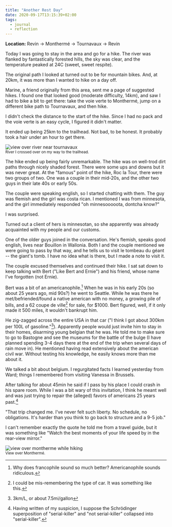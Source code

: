 ```yaml
---
title: "Another Rest Day"
date: 2020-09-17T13:15:39+02:00
tags:
  - journal
  - reflection
---
```


**Location:** Revin -> Monthermé -> Tournavaux -> Revin

Today I was going to stay in the area and go for a hike. The river was flanked
by fantastically forested hills, the sky was clear, and the temperature peaked
at 24C (sweet, sweet respite).

The original path I looked at turned out to be for mountain bikes. And, at
20km, it was more than I wanted to hike on a day off.

Marine, a friend originally from this area, sent me a page of suggested hikes.
I found one that looked good (moderate difficulty, 14km), and saw I had to bike
a bit to get there: take the voie verte to Monthermé, jump on a different bike
path to Tournavaux, and then hike.

I didn't check the distance to the start of the hike. Since I had no pack and
the voie verte is an easy cycle, I figured it didn't matter.

It ended up being 25km to the trailhead. Not bad, to be honest. It probably
took a hair under an hour to get there.

<img style="max-width: 100%; width: auto; height: auto;" loading="lazy" src="/images/tournavaux_river.jpg" alt="view over river near tournavaux">
<figcaption><small>River I crossed over on my way to the trailhead.</small></figcaption>

The hike ended up being fairly unremarkable. The hike was on well-trod dirt
paths through nicely shaded forest. There were some ups and downs but it was
never great. At the "famous" point of the hike, Roc la Tour, there were two
groups of two. One was a couple in their mid-20s, and the other two guys in
their late 40s or early 50s.

The couple were speaking english, so I started chatting with them. The guy was
flemish and the girl was costa rican. I mentioned I was from minnesota, and the
girl immediately responded "oh minnesooooota, dontcha know?"

I was surprised.

Turned out a client of hers is minnesotan, so she apparently was already
acquainted with my people and our customs.

One of the older guys joined in the conversation. He's flemish, speaks good
english, lives near Bouillon in Wallonia. Both I and the couple mentioned we
were going to pass by that way, and he tells us to visit le tombeau du géant --
the giant's tomb. I have no idea what is there, but I made a note to visit it.

The couple excused themselves and continued their hike. I sat sat down to keep
talking with Bert ("Like Bert and Ernie") and his friend, whose name I've
forgotten (not Ernie).

Bert was a bit of an americanophile.[^1] When he was in his early 20s (so about
25 years ago, mid 90s?) he went to Seattle. While he was there he
met/befriended/found a native american with no money, a growing pile of bills,
and a 62 coupe de ville[^2] for sale, for $1000. Bert figured, well, if it only
made it 500 miles, it wouldn't bankrupt him.

He zig-zagged across the entire USA in that car ("I think I got about 300km per
100L of gasoline."[^3]). Apparently people would just invite him to stay in
their homes, disarming young belgian that he was. He told me to make sure to go
to Bastogne and see the museums for the battle of the bulge (I have planned
spending 3-4 days there at the end of the trip when several days of rain move
in). He mentioned having read extensively about the american civil war. Without
testing his knowledge, he easily knows more than me about it.

We talked a bit about belgium. I regurgitated facts I learned yesterday from
Ward; things I remembered from visiting Vanessa in Brussels.

After talking for about 45min he said if I pass by his place I could crash in
his spare room. While I was a bit wary of this invitation, I think he meant
well and was just trying to repair the (alleged) favors of americans 25 years
past.[^4]

"That trip changed me. I've never felt such liberty. No schedule, no
obligations. It's harder than you think to go back to structure and a 9-5 job."

I can't remember exactly the quote he told me from a travel guide, but it was
something like "Watch the best moments of your life speed by in the rear-view
mirror."

<img style="max-width: 100%; width: auto; height: auto;" loading="lazy" src="/images/montherme_scenery.jpg" alt="view over montherme while hiking">
<figcaption><small>View over Monthermé.</small></figcaption>

[^1]: Why does francophile sound so much better? Americanophile sounds
  ridiculous.
[^2]: I could be mis-remembering the type of car. It was something like this.
[^3]: 3km/L, or about 7.5mi/gallon
[^4]: Having written of my suspicion, I suppose the Schrödinger superposition
  of "serial-killer" and "not serial-killer" collapsed into "serial-killer".

